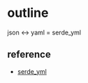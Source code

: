 # outline

json <-> yaml = serde_yml

## reference

+ [serde_yml](https://crates.io/crates/serde_yml)